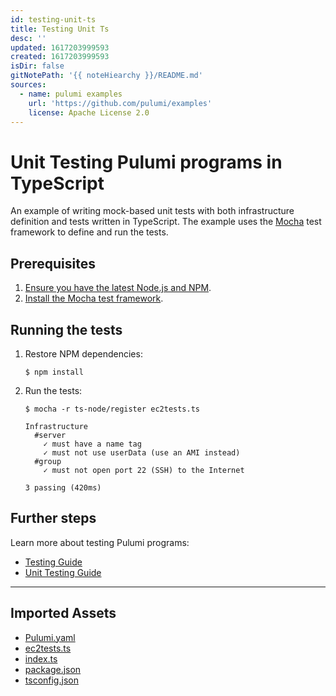 ```yaml
---
id: testing-unit-ts
title: Testing Unit Ts
desc: ''
updated: 1617203999593
created: 1617203999593
isDir: false
gitNotePath: '{{ noteHiearchy }}/README.md'
sources:
  - name: pulumi examples
    url: 'https://github.com/pulumi/examples'
    license: Apache License 2.0
---
```

# Unit Testing Pulumi programs in TypeScript

An example of writing mock-based unit tests with both infrastructure definition and tests written in TypeScript. The example uses the [Mocha](https://mochajs.org/) test framework to define and run the tests.

## Prerequisites

1. [Ensure you have the latest Node.js and NPM](https://nodejs.org/en/download/).
2. [Install the Mocha test framework](https://mochajs.org/#installation).

## Running the tests

1. Restore NPM dependencies:

   ```
   $ npm install
   ```

2. Run the tests:

   ```
   $ mocha -r ts-node/register ec2tests.ts

   Infrastructure
     #server
       ✓ must have a name tag
       ✓ must not use userData (use an AMI instead)
     #group
       ✓ must not open port 22 (SSH) to the Internet

   3 passing (420ms)
   ```

## Further steps

Learn more about testing Pulumi programs:

- [Testing Guide](https://www.pulumi.com/docs/guides/testing/)
- [Unit Testing Guide](https://www.pulumi.com/docs/guides/testing/unit/)

* * *

## Imported Assets

- [Pulumi.yaml](/assets/pulumi.yaml)
- [ec2tests.ts](/assets/ec2tests.ts)
- [index.ts](/assets/index.ts)
- [package.json](/assets/package.json)
- [tsconfig.json](/assets/tsconfig.json)

